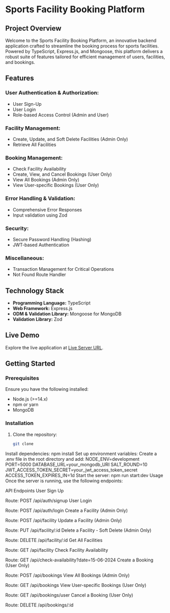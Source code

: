 # Sports Facility Booking Platform

## Project Overview
Welcome to the Sports Facility Booking Platform, an innovative backend application crafted to streamline the booking process for sports facilities. Powered by TypeScript, Express.js, and Mongoose, this platform delivers a robust suite of features tailored for efficient management of users, facilities, and bookings.

## Features

### User Authentication & Authorization:
- User Sign-Up
- User Login
- Role-based Access Control (Admin and User)

### Facility Management:
- Create, Update, and Soft Delete Facilities (Admin Only)
- Retrieve All Facilities

### Booking Management:
- Check Facility Availability
- Create, View, and Cancel Bookings (User Only)
- View All Bookings (Admin Only)
- View User-specific Bookings (User Only)

### Error Handling & Validation:
- Comprehensive Error Responses
- Input validation using Zod

### Security:
- Secure Password Handling (Hashing)
- JWT-based Authentication

### Miscellaneous:
- Transaction Management for Critical Operations
- Not Found Route Handler

## Technology Stack
- **Programming Language:** TypeScript
- **Web Framework:** Express.js
- **ODM & Validation Library:** Mongoose for MongoDB
- **Validation Library:** Zod

## Live Demo
Explore the live application at [Live Server URL](#https://assignment-3-xi-three.vercel.app).

## Getting Started
### Prerequisites
Ensure you have the following installed:
- Node.js (>=14.x)
- npm or yarn
- MongoDB

### Installation
1. Clone the repository:
   ```sh
   git clone 

Install dependencies:
npm install
Set up environment variables:
Create a .env file in the root directory and add:
NODE_ENV=development
PORT=5000
DATABASE_URL=your_mongodb_URI
SALT_ROUND=10
JWT_ACCESS_TOKEN_SECRET=your_jwt_access_token_secret
ACCESS_TOKEN_EXPIRES_IN=1d
Start the server:
npm run start:dev
Usage
Once the server is running, use the following endpoints:

API Endpoints
User Sign Up

Route: POST /api/auth/signup
User Login

Route: POST /api/auth/login
Create a Facility (Admin Only)

Route: POST /api/facility
Update a Facility (Admin Only)

Route: PUT /api/facility/:id
Delete a Facility - Soft Delete (Admin Only)

Route: DELETE /api/facility/:id
Get All Facilities

Route: GET /api/facility
Check Facility Availability

Route: GET /api/check-availability?date=15-06-2024
Create a Booking (User Only)

Route: POST /api/bookings
View All Bookings (Admin Only)

Route: GET /api/bookings
View User-specific Bookings (User Only)

Route: GET /api/bookings/user
Cancel a Booking (User Only)

Route: DELETE /api/bookings/:id